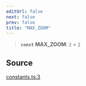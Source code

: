 ```yaml
---
editUrl: false
next: false
prev: false
title: "MAX_ZOOM"
---
```


> **`const`** **MAX\_ZOOM**: `2` = `2`

## Source

[constants.ts:3](https://github.com/nodenogg-in/alpha-p2p/blob/290bb7e02213a2b959571227ba7e64b04c8ddc90/packages/infinitykit/src/constants.ts#L3)
